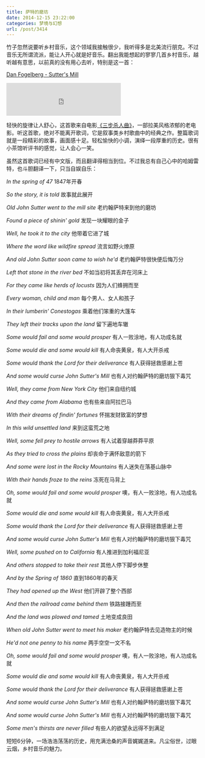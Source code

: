 ```yaml
---
title: 萨特的磨坊
date: 2014-12-15 23:22:00
categories: 梦境与幻想
url: /post/3414
---
```



竹子忽然说要听乡村音乐，这个领域我接触很少，我听得多是北美流行朋克。不过音乐无所谓流派，能让人开心就是好音乐。翻出我能想起的寥寥几首乡村音乐，越听越有意思，以前真的没有用心去听，特别是这一首：

<p><a href="http://music.163.com/#/song?id=17245428" target="_blank">Dan Fogelberg - Sutter's Mill</a></p>

<iframe frameborder="no" border="0" marginwidth="0" marginheight="0" width=300 height=86 src="http://music.163.com/outchain/player?type=2&id=17245428&auto=0&height=66"></iframe>

轻快的旋律让人舒心，这首歌来自电影[《三步杀人曲》](http://movie.douban.com/subject/1293976/)，一部拉美风格浓郁的老电影。听这首歌，绝对不能离开歌词，它是叙事类乡村歌曲中的经典之作。整篇歌词就是一段精彩的故事，画面感十足。轻松愉快的小调，演绎一段厚重的历史。很有小茶馆听评书的感觉，让人会心一笑。

虽然这首歌词已经有中文版，而且翻译得相当到位。不过我总有自己心中的哈姆雷特，也斗胆翻译一下，只当自娱自乐：

*In the spring of 47*
1847年开春

*So the story, it is told*
故事就此展开

*Old John Sutter went to the mill site*
老约翰萨特来到他的磨坊

*Found a piece of shinin' gold*
发现一块耀眼的金子

*Well, he took it to the city*
他带着它进了城

*Where the word like wildfire spread*
流言如野火燎原

*And old John Sutter soon came to wish he'd*
老约翰萨特很快便后悔万分

*Left that stone in the river bed*
不如当初将其丢弃在河床上

*For they came like herds of locusts*
因为人们蜂拥而至

*Every woman, child and man*
每个男人、女人和孩子

*In their lumberin' Conestogas*
乘着他们笨重的大篷车

*They left their tracks upon the land*
留下遍地车辙

*Some would fail and some would prosper*
有人一败涂地，有人功成名就

*Some would die and some would kill*
有人命丧黄泉，有人大开杀戒

*Some would thank the Lord for their deliverance*
有人获得拯救感谢上苍

*And some would curse John Sutter's Mill*
也有人对约翰萨特的磨坊狠下毒咒

*Well, they came from New York City*
他们来自纽约城

*And they came from Alabama*
也有些来自阿拉巴马

*With their dreams of findin' fortunes*
怀揣发财致富的梦想

*In this wild unsettled land*
来到这蛮荒之地

*Well, some fell prey to hostile arrows*
有人试着穿越莽莽平原

*As they tried to cross the plains*
却丧命于满怀敌意的箭下

*And some were lost in the Rocky Mountains*
有人迷失在落基山脉中

*With their hands froze to the reins*
冻死在马背上

*Oh, some would fail and some would prosper*
噢，有人一败涂地，有人功成名就

*Some would die and some would kill*
有人命丧黄泉，有人大开杀戒

*Some would thank the Lord for their deliverance*
有人获得拯救感谢上苍

*And some would curse John Sutter's Mill*
也有人对约翰萨特的磨坊狠下毒咒

*Well, some pushed on to California*
有人推进到加利福尼亚

*And others stopped to take their rest*
其他人停下脚步休整

*And by the Spring of 1860*
直到1860年的春天

*They had opened up the West*
他们开辟了整个西部

*And then the railroad came behind them*
铁路接踵而至

*And the land was plowed and tamed*
土地变成良田

*When old John Sutter went to meet his maker*
老约翰萨特去见造物主的时候

*He'd not one penny to his name*
两手空空一文不名

*Oh, some would fail and some would prosper*
噢，有人一败涂地，有人功成名就

*Some would die and some would kill*
有人命丧黄泉，有人大开杀戒

*Some would thank the Lord for their deliverance*
有人获得拯救感谢上苍

*And some would curse John Sutter's Mill*
也有人对约翰萨特的磨坊狠下毒咒

*And some would curse John Sutter's Mill*
也有人对约翰萨特的磨坊狠下毒咒

*Some men's thirsts are never filled*
有些人的欲望永远得不到满足

短短6分钟，一场浩浩荡荡的历史，用充满沧桑的声音娓娓道来。凡尘俗世，过眼云烟，乡村音乐的魅力。
